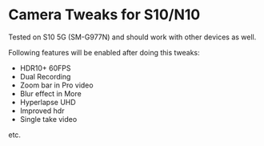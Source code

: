 # Camera Tweaks for S10/N10
Tested on S10 5G (SM-G977N) and should work with other devices as well.

Following features will be enabled after doing this tweaks:

- HDR10+ 60FPS
- Dual Recording
- Zoom bar in Pro video
- Blur effect in More
- Hyperlapse UHD
- Improved hdr
- Single take video

etc.

